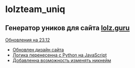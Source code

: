 # lolzteam_uniq

<h2>Генератор уников для сайта <a href="lolz.guru">lolz.guru</h2>
<p>Обновления на 23.12</p>
 <ul>
	 <li>Обновлен дизайн сайта</li>
	 <li>Логика перенесенна с Python на JavaScript</li>
	 <li>Добавленна возможность изменять никнейм</li>
 </ul>
